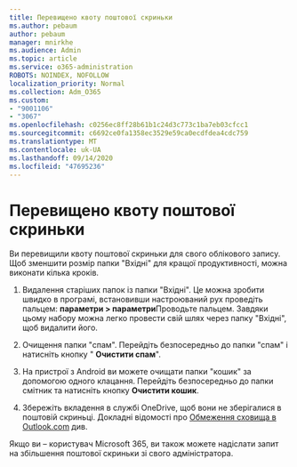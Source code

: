 ```yaml
---
title: Перевищено квоту поштової скриньки
ms.author: pebaum
author: pebaum
manager: mnirkhe
ms.audience: Admin
ms.topic: article
ms.service: o365-administration
ROBOTS: NOINDEX, NOFOLLOW
localization_priority: Normal
ms.collection: Adm_O365
ms.custom:
- "9001106"
- "3067"
ms.openlocfilehash: c0256ec8ff28b61b1c24d3c773c1ba7eb03cfcc1
ms.sourcegitcommit: c6692ce0fa1358ec3529e59ca0ecdfdea4cdc759
ms.translationtype: MT
ms.contentlocale: uk-UA
ms.lasthandoff: 09/14/2020
ms.locfileid: "47695236"
---
```

# <a name="mailbox-quota-exceeded"></a>Перевищено квоту поштової скриньки

Ви перевищили квоту поштової скриньки для свого облікового запису. Щоб зменшити розмір папки "Вхідні" для кращої продуктивності, можна виконати кілька кроків.

1. Видалення старіших папок із папки "Вхідні". Це можна зробити швидко в програмі, встановивши настроюваний рух проведіть пальцем: **параметри > параметри**Проводьте пальцем. Завдяки цьому набору можна легко провести свій шлях через папку "Вхідні", щоб видалити його.

2. Очищення папки "спам". Перейдіть безпосередньо до папки "спам" і натисніть кнопку " **Очистити спам**".

3. На пристрої з Android ви можете очищати папки "кошик" за допомогою одного клацання. Перейдіть безпосередньо до папки смітник та натисніть кнопку **Очистити кошик**. 

4. Збережіть вкладення в службі OneDrive, щоб вони не зберігалися в поштовій скриньці. Докладні відомості про [Обмеження сховища в Outlook.com](https://support.office.com/article/storage-limits-in-outlook-com-7ac99134-69e5-4619-ac0b-2d313bba5e9e) див. 

Якщо ви – користувач Microsoft 365, ви також можете надіслати запит на збільшення поштової скриньки зі свого адміністратора.